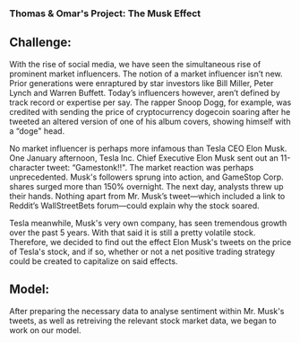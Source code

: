 ### Thomas & Omar's Project: The Musk Effect

## Challenge:
With the rise of social media, we have seen the simultaneous rise of prominent market influencers. The notion of a market influencer isn’t new. Prior generations were enraptured by star investors like Bill Miller, Peter Lynch and Warren Buffett. Today’s influencers however, aren’t defined by track record or expertise per say. The rapper Snoop Dogg, for example, was credited with sending the price of cryptocurrency dogecoin soaring after he tweeted an altered version of one of his album covers, showing himself with a “doge" head.

No market influencer is perhaps more infamous than Tesla CEO Elon Musk.  One January afternoon, Tesla Inc. Chief Executive Elon Musk sent out an 11-character tweet: “Gamestonk!!". The market reaction was perhaps unprecedented. Musk's followers sprung into action, and GameStop Corp. shares surged more than 150% overnight. The next day, analysts threw up their hands. Nothing apart from Mr. Musk’s tweet—which included a link to Reddit’s WallStreetBets forum—could explain why the stock soared.

Tesla meanwhile, Musk's very own company, has seen tremendous growth over the past 5 years.  With that said it is still a pretty volatile stock. Therefore, we decided to find out the effect Elon Musk's tweets on the price of Tesla's stock, and if so, whether or not a net positive trading strategy could be created to capitalize on said effects. 


## Model:
After preparing the necessary data to analyse sentiment within Mr. Musk's tweets, as well as retreiving the relevant stock market data, we began to work on our model. 
